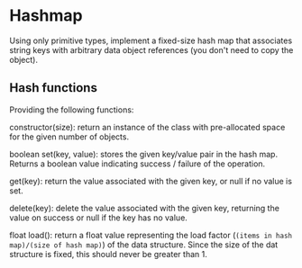 # Hashmap
Using only primitive types, implement a fixed-size hash map that associates string keys with arbitrary data object references (you don't need to copy the object). 

## Hash functions
Providing the following functions:

constructor(size): return an instance of the class with pre-allocated space for the given number of objects.

boolean set(key, value): stores the given key/value pair in the hash map. Returns a boolean value indicating success / failure of the operation.

get(key): return the value associated with the given key, or null if no value is set.

delete(key): delete the value associated with the given key, returning the value on success or null if the key has no value.

float load(): return a float value representing the load factor (`(items in hash map)/(size of hash map)`) of the data structure. Since the size of the dat structure is fixed, this should never be greater than 1.
